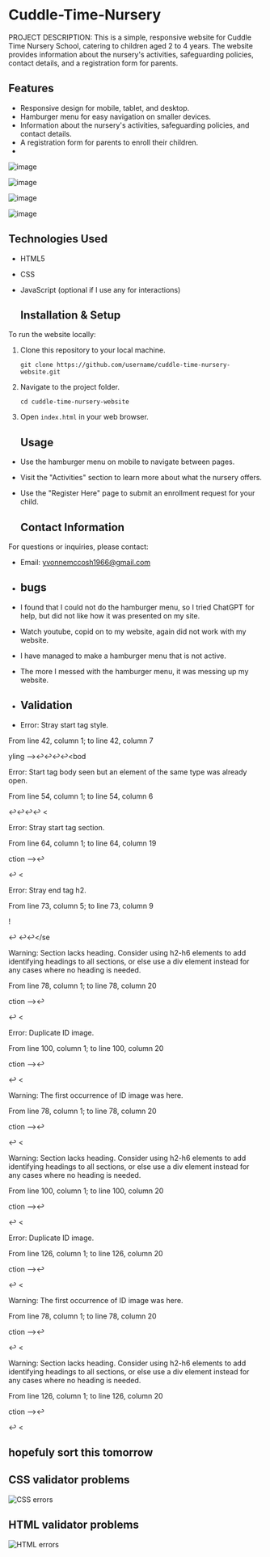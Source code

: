 # Cuddle-Time-Nursery
PROJECT DESCRIPTION: This is a simple, responsive website for Cuddle Time Nursery School, catering to children aged 2 to 4 years. The website provides information about the nursery's activities, safeguarding policies, contact details, and a registration form for parents.


## Features
- Responsive design for mobile, tablet, and desktop.
- Hamburger menu for easy navigation on smaller devices.
- Information about the nursery's activities, safeguarding policies, and contact details.
- A registration form for parents to enroll their children.
- 
  
![image](https://github.com/user-attachments/assets/763fc8e5-7526-43c5-9079-d8bdc2b95625)

![image](https://github.com/user-attachments/assets/8a0e0152-799f-4b71-943c-fa1d7775c5ea)

![image](https://github.com/user-attachments/assets/0cc7e3cd-6af7-418e-a70f-86f750c8dc56)

![image](https://github.com/user-attachments/assets/c8aabb5d-a0ea-4319-b730-27de54262f22)

## Technologies Used


- HTML5
- CSS
- JavaScript (optional if I use any for interactions)

  ## Installation & Setup

To run the website locally:

1. Clone this repository to your local machine.

   ```
   git clone https://github.com/username/cuddle-time-nursery-website.git
   ```

2. Navigate to the project folder.

   ```
   cd cuddle-time-nursery-website
   ```

3. Open `index.html` in your web browser.

   ## Usage

- Use the hamburger menu on mobile to navigate between pages.
- Visit the "Activities" section to learn more about what the nursery offers.
- Use the "Register Here" page to submit an enrollment request for your child.

  ## Contact Information

For questions or inquiries, please contact:

- Email: yvonnemccosh1966@gmail.com

- ## bugs
- I found that I could not do the hamburger menu, so I tried ChatGPT for help, but did not like how it was presented on my site.
- Watch youtube, copid on to my website, again did not work with my website.
- I have managed to make a hamburger menu that is not active.
- The more I messed with the hamburger menu, it was messing up my website.

- ## Validation
- Error: Stray start tag style.

From line 42, column 1; to line 42, column 7

yling -->↩<style>↩    b

Error: Element style not allowed as child of element body in this context. (Suppressing further errors from this subtree.)

From line 42, column 1; to line 42, column 7

yling -->↩<style>↩    b

Contexts in which element style may be used:
Where metadata content is expected.
In a noscript element that is a child of a head element.
Content model for element body:
Flow content.
Error: Stray end tag head.

From line 52, column 1; to line 52, column 7

↩</style>↩</head>↩↩<bod

Error: Start tag body seen but an element of the same type was already open.

From line 54, column 1; to line 54, column 6

↩</head>↩↩<body>↩    <

Error: Stray start tag section.

From line 64, column 1; to line 64, column 19

ction -->↩<section id="home">↩    <

Error: Stray end tag h2.

From line 73, column 5; to line 73, column 9

!</p>↩    </h2>↩↩</se

Warning: Section lacks heading. Consider using h2-h6 elements to add identifying headings to all sections, or else use a div element instead for any cases where no heading is needed.

From line 78, column 1; to line 78, column 20

ction -->↩<section id="image">↩    <

Error: Duplicate ID image.

From line 100, column 1; to line 100, column 20

ction -->↩<section id="image">↩    <

Warning: The first occurrence of ID image was here.

From line 78, column 1; to line 78, column 20

ction -->↩<section id="image">↩    <

Warning: Section lacks heading. Consider using h2-h6 elements to add identifying headings to all sections, or else use a div element instead for any cases where no heading is needed.

From line 100, column 1; to line 100, column 20

ction -->↩<section id="image">↩    <

Error: Duplicate ID image.

From line 126, column 1; to line 126, column 20

ction -->↩<section id="image">↩    <

Warning: The first occurrence of ID image was here.

From line 78, column 1; to line 78, column 20

ction -->↩<section id="image">↩    <

Warning: Section lacks heading. Consider using h2-h6 elements to add identifying headings to all sections, or else use a div element instead for any cases where no heading is needed.

From line 126, column 1; to line 126, column 20

ction -->↩<section id="image">↩    <

## hopefuly sort this tomorrow



## CSS validator problems

![CSS errors](https://github.com/user-attachments/assets/ec9a13a4-c5a3-4b1e-ae07-6a776ee9d1e0)

## HTML validator problems

![HTML errors](https://github.com/user-attachments/assets/16961d1e-3b0b-4e75-b0dc-4e7b4ba17346)









